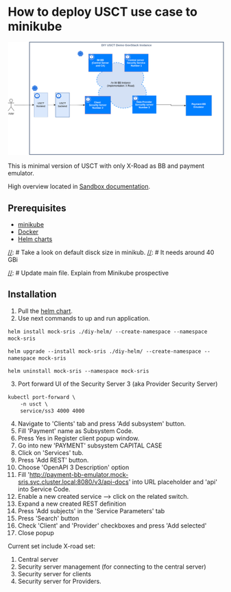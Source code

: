 # How to deploy USCT use case to minikube 

![Arhitecture](images/diy-arcitecture.drawio.png)


This is minimal version of USCT with only X-Road as BB and payment emulator.

High overview located in [Sandbox documentation](https://govstack.gitbook.io/sandbox/access-demos/diy/usct-diy-version).

## Prerequisites 

* [minikube](https://minikube.sigs.k8s.io/docs/)
* [Docker](https://www.docker.com/)
* [Helm charts](https://helm.sh/docs/topics/charts/)

[//]: # (todo)
[//]: # Take a look on default disck size in minikub.
[//]: # It needs around 40 GBi

[//]: # Update main file. Explain from Minikube prospective

## Installation 
1. Pull the [helm chart](./../use-case-helm).
2. Use next commands to up and run application.

```shell
helm install mock-sris ./diy-helm/ --create-namespace --namespace mock-sris
```

```shell
helm upgrade --install mock-sris ./diy-helm/ --create-namespace --namespace mock-sris
```

```shell
helm uninstall mock-sris --namespace mock-sris
```


3. Port forward UI of the Security Server 3 (aka Provider Security Server)

``` shell
kubectl port-forward \
    -n usct \
    service/ss3 4000 4000
```

4. Navigate to 'Clients' tab and press 'Add subsystem' button. 
5. Fill 'Payment' name as Subsystem Code. 
6. Press Yes in Register client popup window. 
7. Go into new 'PAYMENT' subsystem CAPITAL CASE
8. Click on 'Services' tub. 
9. Press 'Add REST' button. 
10. Choose 'OpenAPI 3 Description' option 
11. Fill 'http://payment-bb-emulator.mock-sris.svc.cluster.local:8080/v3/api-docs' into URL placeholder and 'api' into Service Code. 
12. Enable a new created service --> click on the related switch. 
13. Expand a new created REST definition 
14. Press 'Add subjects' in the 'Service Parameters' tab 
15. Press 'Search' button 
16. Check 'Client' and 'Provider' checkboxes and press 'Add selected' 
17. Close popup


Current set include X-road set:

1. Central server
2. Security server management (for connecting to the central server)
3. Security server for clients
4. Security server for Providers.